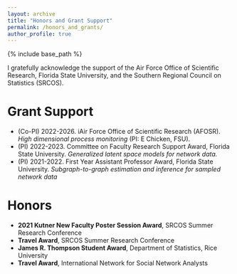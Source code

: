 ```yaml
--- 
layout: archive
title: "Honors and Grant Support"
permalink: /honors_and_grants/
author_profile: true
---
```


{% include base_path %}

I gratefully acknowledge the support of the Air Force Office of Scientific Research,
Florida State University, 
and the Southern Regional Council on Statistics (SRCOS). 


Grant Support 
======
<ul>
<li>
(Co-PI) 2022-2026. iAir Force Office of Scientific Research (AFOSR). 
<i>High dimensional process monitoring</i> (PI: E Chicken, FSU). 
</li>
<li>
(PI) 2022-2023. 
Committee on Faculty Research Support Award, Florida State University.
<i>Generalized latent space models for network data.</i>
</li>
<li>
(PI) 2021-2022. First Year Assistant Professor Award, Florida State University. 
<i>Subgraph-to-graph estimation and inference for sampled network data</i>
</li>
</ul>


Honors
=========
<ul>
<li>
<b>2021 Kutner New Faculty Poster Session Award</b>, SRCOS Summer Research Conference
</li>
<li>
<b>Travel Award</b>, SRCOS Summer Research Conference
</li>
<li>
<b>James R. Thompson Student Award</b>, Department of Statistics, Rice University
</li>
<li>
<b>Travel Award</b>, International Network for Social Network Analysts
</li>
</ul>


